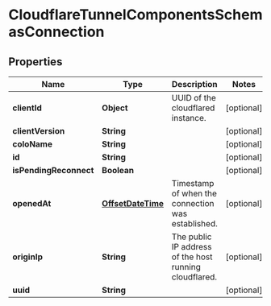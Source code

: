 # CloudflareTunnelComponentsSchemasConnection

## Properties
Name | Type | Description | Notes
------------ | ------------- | ------------- | -------------
**clientId** | **Object** | UUID of the cloudflared instance. |  [optional]
**clientVersion** | **String** |  |  [optional]
**coloName** | **String** |  |  [optional]
**id** | **String** |  |  [optional]
**isPendingReconnect** | **Boolean** |  |  [optional]
**openedAt** | [**OffsetDateTime**](OffsetDateTime.md) | Timestamp of when the connection was established. |  [optional]
**originIp** | **String** | The public IP address of the host running cloudflared. |  [optional]
**uuid** | **String** |  |  [optional]

